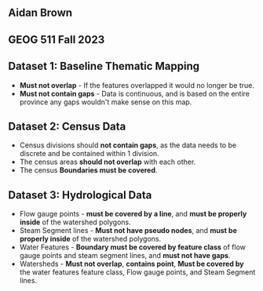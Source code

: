
## Aidan Brown
## GEOG 511 Fall 2023


## Dataset 1: Baseline Thematic Mapping

- **Must not overlap** - If the features overlapped it would no longer be true.
- **Must not contain gaps** - Data is continuous, and is based on the entire province any gaps wouldn't make sense on this map.

## Dataset 2: Census Data

- Census divisions should **not contain gaps**, as the data needs to be discrete and be contained within 1 division.
- The census areas **should not overlap** with each other.
- The census **Boundaries must be covered**.

## Dataset 3: Hydrological Data

- Flow gauge points - **must be covered by a line**, and **must be properly inside** of the watershed polygons.
- Steam Segment lines - **Must not have pseudo nodes**, and **must be properly inside** of the watershed polygons.
- Water Features - **Boundary must be covered by feature class** of flow gauge points and steam segment lines, and **must not have gaps**.
- Watersheds - **Must not overlap**, **contains point**, **Must be covered by** the water features feature class, Flow gauge points, and Steam Segment lines. 